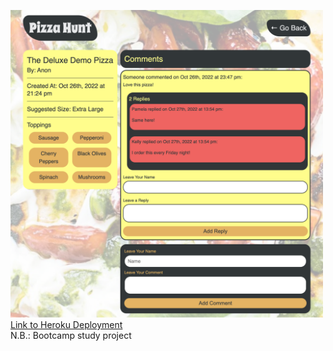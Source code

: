 <img src="./public/assets/css/screenshot-1.jpg" width="500" /><br>
<a href ="https://thawing-river-00477.herokuapp.com/">Link to Heroku Deployment</a><br>
N.B.: Bootcamp study project